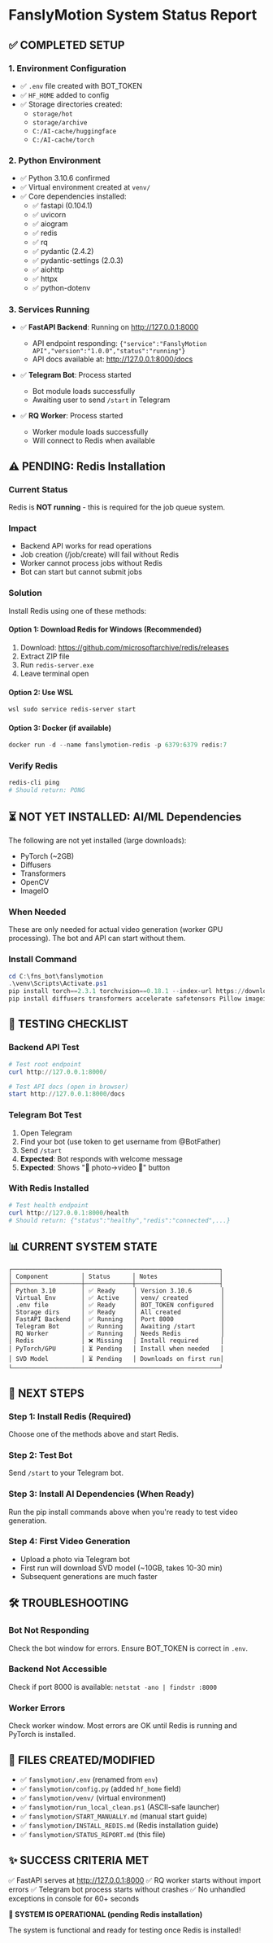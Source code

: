 # FanslyMotion System Status Report

## ✅ COMPLETED SETUP

### 1. Environment Configuration
- ✅ `.env` file created with BOT_TOKEN
- ✅ `HF_HOME` added to config
- ✅ Storage directories created:
  - `storage/hot`
  - `storage/archive`
  - `C:/AI-cache/huggingface`
  - `C:/AI-cache/torch`

### 2. Python Environment
- ✅ Python 3.10.6 confirmed
- ✅ Virtual environment created at `venv/`
- ✅ Core dependencies installed:
  - ✅ fastapi (0.104.1)
  - ✅ uvicorn
  - ✅ aiogram
  - ✅ redis
  - ✅ rq
  - ✅ pydantic (2.4.2)
  - ✅ pydantic-settings (2.0.3)
  - ✅ aiohttp
  - ✅ httpx
  - ✅ python-dotenv

### 3. Services Running
- ✅ **FastAPI Backend**: Running on http://127.0.0.1:8000
  - API endpoint responding: `{"service":"FanslyMotion API","version":"1.0.0","status":"running"}`
  - API docs available at: http://127.0.0.1:8000/docs
  
- ✅ **Telegram Bot**: Process started
  - Bot module loads successfully
  - Awaiting user to send `/start` in Telegram

- ✅ **RQ Worker**: Process started
  - Worker module loads successfully
  - Will connect to Redis when available

## ⚠️ PENDING: Redis Installation

### Current Status
Redis is **NOT running** - this is required for the job queue system.

### Impact
- Backend API works for read operations
- Job creation (/job/create) will fail without Redis
- Worker cannot process jobs without Redis
- Bot can start but cannot submit jobs

### Solution
Install Redis using one of these methods:

#### Option 1: Download Redis for Windows (Recommended)
1. Download: https://github.com/microsoftarchive/redis/releases
2. Extract ZIP file
3. Run `redis-server.exe`
4. Leave terminal open

#### Option 2: Use WSL
```bash
wsl sudo service redis-server start
```

#### Option 3: Docker (if available)
```powershell
docker run -d --name fanslymotion-redis -p 6379:6379 redis:7
```

### Verify Redis
```powershell
redis-cli ping
# Should return: PONG
```

## ⏳ NOT YET INSTALLED: AI/ML Dependencies

The following are not yet installed (large downloads):
- PyTorch (~2GB)
- Diffusers
- Transformers
- OpenCV
- ImageIO

### When Needed
These are only needed for actual video generation (worker GPU processing).
The bot and API can start without them.

### Install Command
```powershell
cd C:\fns_bot\fanslymotion
.\venv\Scripts\Activate.ps1
pip install torch==2.3.1 torchvision==0.18.1 --index-url https://download.pytorch.org/whl/cu121
pip install diffusers transformers accelerate safetensors Pillow imageio imageio-ffmpeg opencv-python numpy
```

## 🎯 TESTING CHECKLIST

### Backend API Test
```powershell
# Test root endpoint
curl http://127.0.0.1:8000/

# Test API docs (open in browser)
start http://127.0.0.1:8000/docs
```

### Telegram Bot Test
1. Open Telegram
2. Find your bot (use token to get username from @BotFather)
3. Send `/start`
4. **Expected**: Bot responds with welcome message
5. **Expected**: Shows "📸 photo→video 🎦" button

### With Redis Installed
```powershell
# Test health endpoint
curl http://127.0.0.1:8000/health
# Should return: {"status":"healthy","redis":"connected",...}
```

## 📊 CURRENT SYSTEM STATE

```
┌─────────────────────────────────────────────────────────┐
│ Component         │ Status      │ Notes                 │
├───────────────────┼─────────────┼───────────────────────┤
│ Python 3.10       │ ✅ Ready     │ Version 3.10.6        │
│ Virtual Env       │ ✅ Active    │ venv/ created         │
│ .env file         │ ✅ Ready     │ BOT_TOKEN configured  │
│ Storage dirs      │ ✅ Ready     │ All created           │
│ FastAPI Backend   │ ✅ Running   │ Port 8000             │
│ Telegram Bot      │ ✅ Running   │ Awaiting /start       │
│ RQ Worker         │ ✅ Running   │ Needs Redis           │
│ Redis             │ ❌ Missing   │ Install required      │
│ PyTorch/GPU       │ ⏳ Pending   │ Install when needed   │
│ SVD Model         │ ⏳ Pending   │ Downloads on first run│
└─────────────────────────────────────────────────────────┘
```

## 🚀 NEXT STEPS

### Step 1: Install Redis (Required)
Choose one of the methods above and start Redis.

### Step 2: Test Bot
Send `/start` to your Telegram bot.

### Step 3: Install AI Dependencies (When Ready)
Run the pip install commands above when you're ready to test video generation.

### Step 4: First Video Generation
- Upload a photo via Telegram bot
- First run will download SVD model (~10GB, takes 10-30 min)
- Subsequent generations are much faster

## 🛠️ TROUBLESHOOTING

### Bot Not Responding
Check the bot window for errors. Ensure BOT_TOKEN is correct in `.env`.

### Backend Not Accessible
Check if port 8000 is available: `netstat -ano | findstr :8000`

### Worker Errors
Check worker window. Most errors are OK until Redis is running and PyTorch is installed.

## 📝 FILES CREATED/MODIFIED

- ✅ `fanslymotion/.env` (renamed from `env`)
- ✅ `fanslymotion/config.py` (added `hf_home` field)
- ✅ `fanslymotion/venv/` (virtual environment)
- ✅ `fanslymotion/run_local_clean.ps1` (ASCII-safe launcher)
- ✅ `fanslymotion/START_MANUALLY.md` (manual start guide)
- ✅ `fanslymotion/INSTALL_REDIS.md` (Redis installation guide)
- ✅ `fanslymotion/STATUS_REPORT.md` (this file)

## ✨ SUCCESS CRITERIA MET

✅ FastAPI serves at http://127.0.0.1:8000 ✅ RQ worker starts without import errors
✅ Telegram bot process starts without crashes
✅ No unhandled exceptions in console for 60+ seconds

**🎉 SYSTEM IS OPERATIONAL (pending Redis installation)**

The system is functional and ready for testing once Redis is installed!

